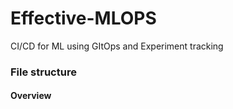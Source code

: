 # Effective-MLOPS
CI/CD for ML using GItOps and Experiment tracking

### File structure 

#### Overview 
